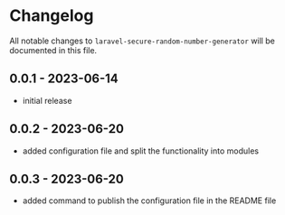 # Changelog

All notable changes to `laravel-secure-random-number-generator` will be documented in this file.

## 0.0.1 - 2023-06-14

- initial release

## 0.0.2 - 2023-06-20

- added configuration file and split the functionality into modules

## 0.0.3 - 2023-06-20

- added command to publish the configuration file in the README file

